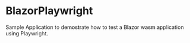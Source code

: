 # BlazorPlaywright

Sample Application to demostrate how to test a Blazor wasm application using Playwright.
